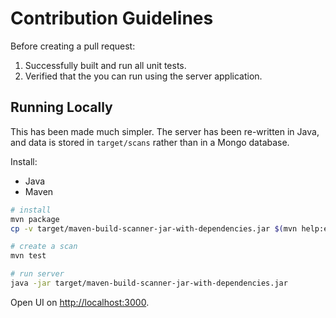# Contribution Guidelines

Before creating a pull request:

1. Successfully built and run all unit tests.
2. Verified that the you can run using the server application.

## Running Locally

This has been made much simpler. The server has been re-written in Java, and data is stored in `target/scans` rather
than in a Mongo database.

Install:

- Java
- Maven

```bash
# install
mvn package
cp -v target/maven-build-scanner-jar-with-dependencies.jar $(mvn help:evaluate -Dexpression=maven.home -DforceStdout -q)/lib/ext/
```

```bash
# create a scan
mvn test
```

```bash
# run server
java -jar target/maven-build-scanner-jar-with-dependencies.jar
```

Open UI on <http://localhost:3000>.